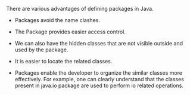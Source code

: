 There are various advantages of defining packages in Java.

- Packages avoid the name clashes.

- The Package provides easier access control.

- We can also have the hidden classes that are not visible outside and
  used by the package.

- It is easier to locate the related classes.

- Packages enable the developer to organize the similar classes more
  effectively. For example, one can clearly understand that the
  classes present in java.io package are used to perform io related
  operations.